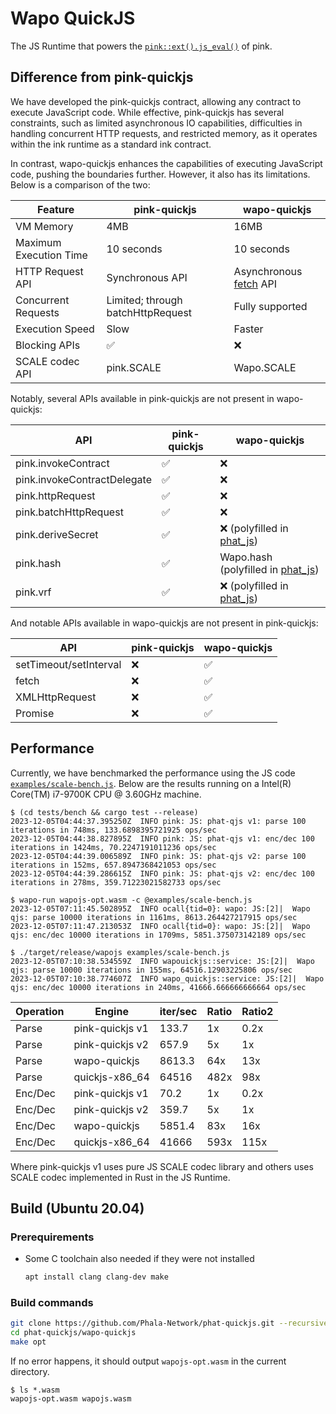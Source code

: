 # Wapo QuickJS

The JS Runtime that powers the [`pink::ext().js_eval()`](https://docs.rs/pink/latest/pink_extension/chain_extension/trait.PinkExtBackend.html#tymethod.js_eval) of pink.

## Difference from pink-quickjs

We have developed the pink-quickjs contract, allowing any contract to execute JavaScript code. While effective, pink-quickjs has several constraints, such as limited asynchronous IO capabilities, difficulties in handling concurrent HTTP requests, and restricted memory, as it operates within the ink runtime as a standard ink contract.

In contrast, wapo-quickjs enhances the capabilities of executing JavaScript code, pushing the boundaries further. However, it also has its limitations. Below is a comparison of the two:

| Feature | pink-quickjs | wapo-quickjs |
|---------|--------------|----------------|
| VM Memory | 4MB | 16MB |
| Maximum Execution Time | 10 seconds | 10 seconds |
| HTTP Request API | Synchronous API | Asynchronous [fetch](https://developer.mozilla.org/en-US/docs/Web/API/Fetch_API/Using_Fetch) API |
| Concurrent Requests | Limited; through batchHttpRequest | Fully supported |
| Execution Speed | Slow | Faster |
| Blocking APIs | ✅ | ❌ |
| SCALE codec API | pink.SCALE | Wapo.SCALE |

Notably, several APIs available in pink-quickjs are not present in wapo-quickjs:

| API | pink-quickjs | wapo-quickjs |
|---------|--------------|----------------|
| pink.invokeContract | ✅ | ❌ |
| pink.invokeContractDelegate | ✅ | ❌ |
| pink.httpRequest | ✅ | ❌ |
| pink.batchHttpRequest | ✅ | ❌ |
| pink.deriveSecret | ✅ | ❌ (polyfilled in [phat_js](https://docs.rs/phat_js/0.2.7/phat_js/fn.eval_async_js.html)) |
| pink.hash | ✅ | Wapo.hash (polyfilled in [phat_js](https://docs.rs/phat_js/0.2.7/phat_js/fn.eval_async_js.html))|
| pink.vrf | ✅ | ❌ (polyfilled in [phat_js](https://docs.rs/phat_js/0.2.7/phat_js/fn.eval_async_js.html))|

And notable APIs available in wapo-quickjs are not present in pink-quickjs:

| API | pink-quickjs | wapo-quickjs |
|---------|--------------|----------------|
| setTimeout/setInterval | ❌ | ✅ |
| fetch | ❌ | ✅ |
| XMLHttpRequest | ❌ | ✅ |
| Promise | ❌ | ✅ |

## Performance

Currently, we have benchmarked the performance using the JS code [`examples/scale-bench.js`](./examples/scale-bench.js).
Below are the results running on a Intel(R) Core(TM) i7-9700K CPU @ 3.60GHz machine.

```
$ (cd tests/bench && cargo test --release)
2023-12-05T04:44:37.395250Z  INFO pink: JS: phat-qjs v1: parse 100 iterations in 748ms, 133.6898395721925 ops/sec    
2023-12-05T04:44:38.827895Z  INFO pink: JS: phat-qjs v1: enc/dec 100 iterations in 1424ms, 70.2247191011236 ops/sec    
2023-12-05T04:44:39.006589Z  INFO pink: JS: phat-qjs v2: parse 100 iterations in 152ms, 657.8947368421053 ops/sec    
2023-12-05T04:44:39.286615Z  INFO pink: JS: phat-qjs v2: enc/dec 100 iterations in 278ms, 359.71223021582733 ops/sec  
```

```
$ wapo-run wapojs-opt.wasm -c @examples/scale-bench.js
2023-12-05T07:11:45.502895Z  INFO ocall{tid=0}: wapo: JS:[2]|  Wapo qjs: parse 10000 iterations in 1161ms, 8613.264427217915 ops/sec    
2023-12-05T07:11:47.213053Z  INFO ocall{tid=0}: wapo: JS:[2]|  Wapo qjs: enc/dec 10000 iterations in 1709ms, 5851.375073142189 ops/sec
```

```
$ ./target/release/wapojs examples/scale-bench.js 
2023-12-05T07:10:38.534559Z  INFO wapouickjs::service: JS:[2]|  Wapo qjs: parse 10000 iterations in 155ms, 64516.12903225806 ops/sec    
2023-12-05T07:10:38.774607Z  INFO wapo_quickjs::service: JS:[2]|  Wapo qjs: enc/dec 10000 iterations in 240ms, 41666.666666666664 ops/sec   
```

| Operation| Engine | iter/sec | Ratio | Ratio2 |
| --- | --- | --- | --- | --- |
| Parse | pink-quickjs v1 | 133.7 | 1x | 0.2x |
| Parse | pink-quickjs v2 | 657.9 | 5x | 1x |
| Parse | wapo-quickjs | 8613.3 | 64x | 13x |
| Parse | quickjs-x86_64 | 64516 | 482x | 98x |
| Enc/Dec | pink-quickjs v1 | 70.2 | 1x | 0.2x |
| Enc/Dec | pink-quickjs v2 | 359.7 | 5x | 1x |
| Enc/Dec | wapo-quickjs | 5851.4 | 83x | 16x |
| Enc/Dec | quickjs-x86_64 | 41666 | 593x | 115x |

Where pink-quickjs v1 uses pure JS SCALE codec library and others uses SCALE codec implemented in Rust in the JS Runtime.

## Build (Ubuntu 20.04)

### Prerequirements

- Some C toolchain also needed if they were not installed

  ```bash
  apt install clang clang-dev make
  ```

### Build commands

```bash
git clone https://github.com/Phala-Network/phat-quickjs.git --recursive
cd phat-quickjs/wapo-quickjs
make opt
```

If no error happens, it should output `wapojs-opt.wasm` in the current directory.

```
$ ls *.wasm
wapojs-opt.wasm wapojs.wasm
```
